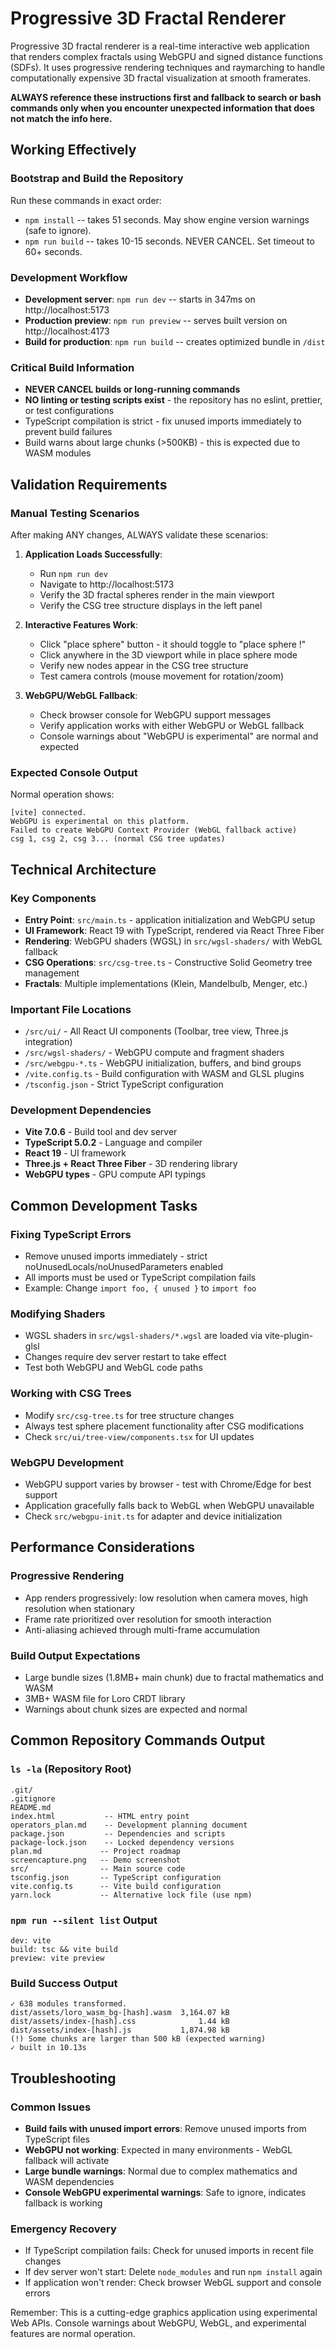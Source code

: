 # Progressive 3D Fractal Renderer

Progressive 3D fractal renderer is a real-time interactive web application that renders complex fractals using WebGPU and signed distance functions (SDFs). It uses progressive rendering techniques and raymarching to handle computationally expensive 3D fractal visualization at smooth framerates.

**ALWAYS reference these instructions first and fallback to search or bash commands only when you encounter unexpected information that does not match the info here.**

## Working Effectively

### Bootstrap and Build the Repository
Run these commands in exact order:
- `npm install` -- takes 51 seconds. May show engine version warnings (safe to ignore).
- `npm run build` -- takes 10-15 seconds. NEVER CANCEL. Set timeout to 60+ seconds.

### Development Workflow
- **Development server**: `npm run dev` -- starts in 347ms on http://localhost:5173
- **Production preview**: `npm run preview` -- serves built version on http://localhost:4173
- **Build for production**: `npm run build` -- creates optimized bundle in `/dist`

### Critical Build Information
- **NEVER CANCEL builds or long-running commands**
- **NO linting or testing scripts exist** - the repository has no eslint, prettier, or test configurations
- TypeScript compilation is strict - fix unused imports immediately to prevent build failures
- Build warns about large chunks (>500KB) - this is expected due to WASM modules

## Validation Requirements

### Manual Testing Scenarios
After making ANY changes, ALWAYS validate these scenarios:

1. **Application Loads Successfully**:
   - Run `npm run dev`
   - Navigate to http://localhost:5173
   - Verify the 3D fractal spheres render in the main viewport
   - Verify the CSG tree structure displays in the left panel

2. **Interactive Features Work**:
   - Click "place sphere" button - it should toggle to "place sphere !"
   - Click anywhere in the 3D viewport while in place sphere mode
   - Verify new nodes appear in the CSG tree structure
   - Test camera controls (mouse movement for rotation/zoom)

3. **WebGPU/WebGL Fallback**:
   - Check browser console for WebGPU support messages
   - Verify application works with either WebGPU or WebGL fallback
   - Console warnings about "WebGPU is experimental" are normal and expected

### Expected Console Output
Normal operation shows:
```
[vite] connected.
WebGPU is experimental on this platform.
Failed to create WebGPU Context Provider (WebGL fallback active)
csg 1, csg 2, csg 3... (normal CSG tree updates)
```

## Technical Architecture

### Key Components
- **Entry Point**: `src/main.ts` - application initialization and WebGPU setup
- **UI Framework**: React 19 with TypeScript, rendered via React Three Fiber
- **Rendering**: WebGPU shaders (WGSL) in `src/wgsl-shaders/` with WebGL fallback
- **CSG Operations**: `src/csg-tree.ts` - Constructive Solid Geometry tree management
- **Fractals**: Multiple implementations (Klein, Mandelbulb, Menger, etc.)

### Important File Locations
- `/src/ui/` - All React UI components (Toolbar, tree view, Three.js integration)
- `/src/wgsl-shaders/` - WebGPU compute and fragment shaders
- `/src/webgpu-*.ts` - WebGPU initialization, buffers, and bind groups
- `/vite.config.ts` - Build configuration with WASM and GLSL plugins
- `/tsconfig.json` - Strict TypeScript configuration

### Development Dependencies
- **Vite 7.0.6** - Build tool and dev server
- **TypeScript 5.0.2** - Language and compiler
- **React 19** - UI framework
- **Three.js + React Three Fiber** - 3D rendering library
- **WebGPU types** - GPU compute API typings

## Common Development Tasks

### Fixing TypeScript Errors
- Remove unused imports immediately - strict noUnusedLocals/noUnusedParameters enabled
- All imports must be used or TypeScript compilation fails
- Example: Change `import foo, { unused }` to `import foo`

### Modifying Shaders
- WGSL shaders in `src/wgsl-shaders/*.wgsl` are loaded via vite-plugin-glsl
- Changes require dev server restart to take effect
- Test both WebGPU and WebGL code paths

### Working with CSG Trees
- Modify `src/csg-tree.ts` for tree structure changes
- Always test sphere placement functionality after CSG modifications
- Check `src/ui/tree-view/components.tsx` for UI updates

### WebGPU Development
- WebGPU support varies by browser - test with Chrome/Edge for best support
- Application gracefully falls back to WebGL when WebGPU unavailable
- Check `src/webgpu-init.ts` for adapter and device initialization

## Performance Considerations

### Progressive Rendering
- App renders progressively: low resolution when camera moves, high resolution when stationary
- Frame rate prioritized over resolution for smooth interaction
- Anti-aliasing achieved through multi-frame accumulation

### Build Output Expectations
- Large bundle sizes (1.8MB+ main chunk) due to fractal mathematics and WASM
- 3MB+ WASM file for Loro CRDT library
- Warnings about chunk sizes are expected and normal

## Common Repository Commands Output

### `ls -la` (Repository Root)
```
.git/
.gitignore
README.md
index.html           -- HTML entry point
operators_plan.md    -- Development planning document
package.json         -- Dependencies and scripts
package-lock.json    -- Locked dependency versions
plan.md             -- Project roadmap
screencapture.png   -- Demo screenshot
src/                -- Main source code
tsconfig.json       -- TypeScript configuration
vite.config.ts      -- Vite build configuration
yarn.lock           -- Alternative lock file (use npm)
```

### `npm run --silent list` Output
```
dev: vite
build: tsc && vite build
preview: vite preview
```

### Build Success Output
```
✓ 638 modules transformed.
dist/assets/loro_wasm_bg-[hash].wasm  3,164.07 kB
dist/assets/index-[hash].css              1.44 kB  
dist/assets/index-[hash].js           1,874.98 kB
(!) Some chunks are larger than 500 kB (expected warning)
✓ built in 10.13s
```

## Troubleshooting

### Common Issues
- **Build fails with unused import errors**: Remove unused imports from TypeScript files
- **WebGPU not working**: Expected in many environments - WebGL fallback will activate
- **Large bundle warnings**: Normal due to complex mathematics and WASM dependencies
- **Console WebGPU experimental warnings**: Safe to ignore, indicates fallback is working

### Emergency Recovery
- If TypeScript compilation fails: Check for unused imports in recent file changes
- If dev server won't start: Delete `node_modules` and run `npm install` again
- If application won't render: Check browser WebGL support and console errors

Remember: This is a cutting-edge graphics application using experimental Web APIs. Console warnings about WebGPU, WebGL, and experimental features are normal operation.